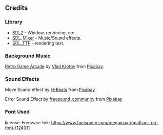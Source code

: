 ## Credits
### Library
- [SDL2](https://github.com/libsdl-org/SDL) - Window, rendering, etc.
- [SDL_Mixer](https://github.com/libsdl-org/SDL_mixer) - Music/Sound effects.
- [SDL_TTF](https://github.com/libsdl-org/SDL_ttf) - rendering text.

### Background Music
[Retro Game Arcade](https://pixabay.com/music/video-games-retro-game-arcade-236133/) by 
[Vlad Krotov](https://pixabay.com/users/moodmode-33139253/?utm_source=link-attribution&utm_medium=referral&utm_campaign=music&utm_content=236133) 
from [Pixabay](https://pixabay.com//?utm_source=link-attribution&utm_medium=referral&utm_campaign=music&utm_content=236133).

### Sound Effects
Move Sound effect by <a href="https://pixabay.com/users/h-beats-42394427/?utm_source=link-attribution&utm_medium=referral&utm_campaign=music&utm_content=196716">H-Beats</a> 
from <a href="https://pixabay.com//?utm_source=link-attribution&utm_medium=referral&utm_campaign=music&utm_content=196716">Pixabay</a>

Error Sound Effect by <a href="https://pixabay.com/users/freesound_community-46691455/?utm_source=link-attribution&utm_medium=referral&utm_campaign=music&utm_content=39539">freesound_community</a> 
from <a href="https://pixabay.com/sound-effects//?utm_source=link-attribution&utm_medium=referral&utm_campaign=music&utm_content=39539">Pixabay</a>


### Font Used
license: Freeware
link: https://www.fontspace.com/megamax-jonathan-too-font-f124011
